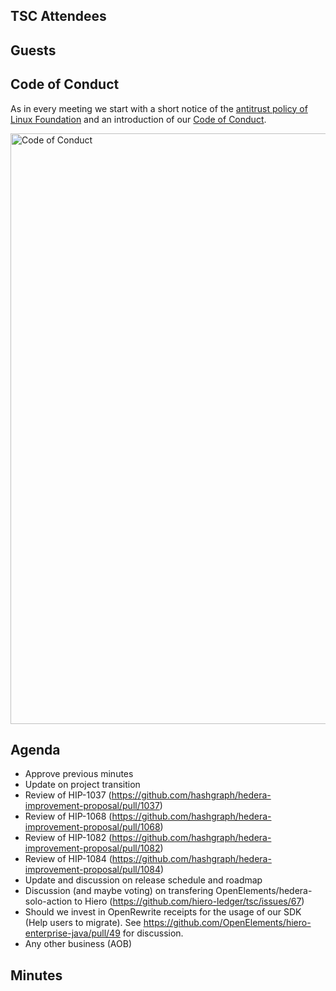 ## TSC Attendees

## Guests

## Code of Conduct

As in every meeting we start with a short notice of the [antitrust policy of Linux Foundation](https://www.linuxfoundation.org/legal/antitrust-policy)
and an introduction of our [Code of Conduct](https://www.lfdecentralizedtrust.org/code-of-conduct).

<img width="945" alt="Code of Conduct" src="https://github.com/user-attachments/assets/3a187bc9-65ae-461e-bb46-7ce0db8e32cf">

## Agenda

- Approve previous minutes
- Update on project transition
- Review of HIP-1037 (https://github.com/hashgraph/hedera-improvement-proposal/pull/1037)
- Review of HIP-1068 (https://github.com/hashgraph/hedera-improvement-proposal/pull/1068)
- Review of HIP-1082 (https://github.com/hashgraph/hedera-improvement-proposal/pull/1082)
- Review of HIP-1084 (https://github.com/hashgraph/hedera-improvement-proposal/pull/1084)
- Update and discussion on release schedule and roadmap
- Discussion (and maybe voting) on transfering OpenElements/hedera-solo-action to Hiero (https://github.com/hiero-ledger/tsc/issues/67)
- Should we invest in OpenRewrite receipts for the usage of our SDK (Help users to migrate). See https://github.com/OpenElements/hiero-enterprise-java/pull/49 for discussion.
- Any other business (AOB)

## Minutes
